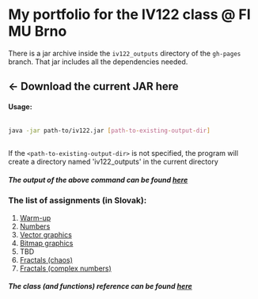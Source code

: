 # []()My portfolio for the IV122 class @ FI MU Brno

There is a jar archive inside the `iv122_outputs` directory of the `gh-pages` branch. That jar includes all the dependencies needed.

## &larr; Download the current JAR here

#### [](#usage)Usage: 
```bash
    
java -jar path-to/iv122.jar [path-to-existing-output-dir]
    
```
If the `<path-to-existing-output-dir>` is not specified, the program will create a directory named 'iv122_outputs' in the current directory

##### [](#output)The output of the above command can be found [here](docs/console-output.md)

### [](#assignments)The list of assignments (in Slovak):
  1. [Warm-up](docs/warm-up.md)
  2. [Numbers](docs/numbers.md)
  3. [Vector graphics](docs/vector-graphics.md)
  4. [Bitmap graphics](docs/bitmap-graphics.md)
  5. TBD
  6. [Fractals (chaos)](docs/fractals-chaos.md)
  7. [Fractals (complex numbers)](docs/fractals-complex.md)
  
##### [](#reference)The class (and functions) reference can be found [here](javadoc/iv122/index.md)
